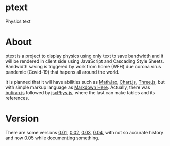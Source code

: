# ptext
Physics text


# About
ptext is a project to display physics using only text to save bandwidth and
it will be rendered in client side using JavaScript and Cascading Style Sheets. Bandwidth saving is triggered by work from home (WFH) due corona virus pandemic (Covid-19) that hapens all around the world.

It is planned that it will have abilities such as [MathJax](https://www.mathjax.org),
[Chart.js](https://www.chartjs.org), [Three.js](https://threejs.org), but
with simple markup language as [Markdown Here](https://markdown-here.com).
Actually, there was [butiran.js](https://github.com/dudung/butiran.js)
followed by [jsxPhys.js](https://github.com/dudung/jsxphys), where
the last can make tables and its references.


# Version
There are some versions [0.01](src/0.01), [0.02](src/0.02),  [0.03](src/0.03), [0.04](src/0.04), with not so accurate history and now [0.05](src/0.05) while documenting something.